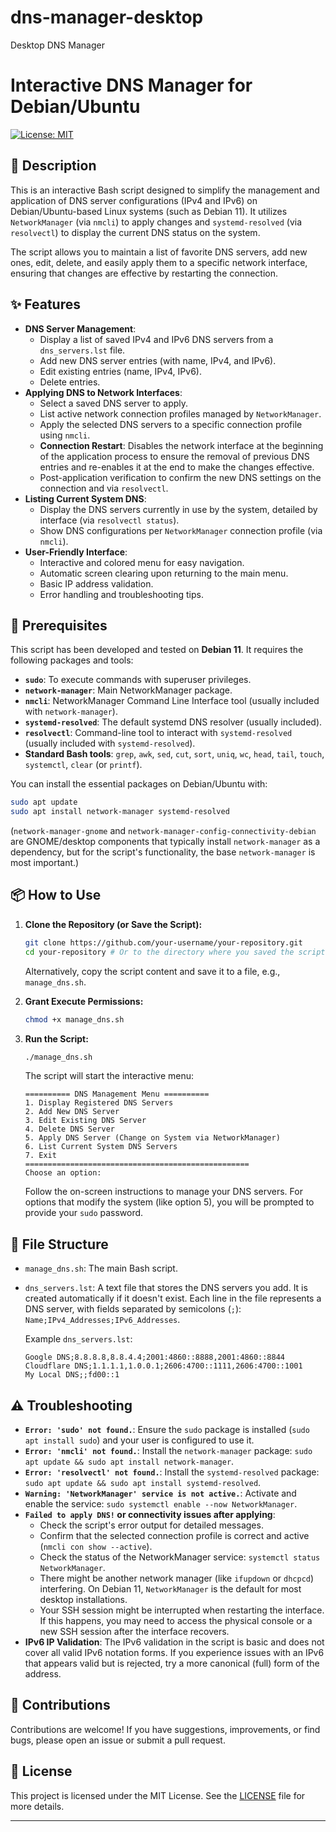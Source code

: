 # dns-manager-desktop
Desktop DNS Manager

# Interactive DNS Manager for Debian/Ubuntu

[![License: MIT](https://img.shields.io/badge/License-MIT-yellow.svg)](https://opensource.org/licenses/MIT)

## 📝 Description

This is an interactive Bash script designed to simplify the management and application of DNS server configurations (IPv4 and IPv6) on Debian/Ubuntu-based Linux systems (such as Debian 11). It utilizes `NetworkManager` (via `nmcli`) to apply changes and `systemd-resolved` (via `resolvectl`) to display the current DNS status on the system.

The script allows you to maintain a list of favorite DNS servers, add new ones, edit, delete, and easily apply them to a specific network interface, ensuring that changes are effective by restarting the connection.

## ✨ Features

*   **DNS Server Management**:
    *   Display a list of saved IPv4 and IPv6 DNS servers from a `dns_servers.lst` file.
    *   Add new DNS server entries (with name, IPv4, and IPv6).
    *   Edit existing entries (name, IPv4, IPv6).
    *   Delete entries.
*   **Applying DNS to Network Interfaces**:
    *   Select a saved DNS server to apply.
    *   List active network connection profiles managed by `NetworkManager`.
    *   Apply the selected DNS servers to a specific connection profile using `nmcli`.
    *   **Connection Restart**: Disables the network interface at the beginning of the application process to ensure the removal of previous DNS entries and re-enables it at the end to make the changes effective.
    *   Post-application verification to confirm the new DNS settings on the connection and via `resolvectl`.
*   **Listing Current System DNS**:
    *   Display the DNS servers currently in use by the system, detailed by interface (via `resolvectl status`).
    *   Show DNS configurations per `NetworkManager` connection profile (via `nmcli`).
*   **User-Friendly Interface**:
    *   Interactive and colored menu for easy navigation.
    *   Automatic screen clearing upon returning to the main menu.
    *   Basic IP address validation.
    *   Error handling and troubleshooting tips.

## 🚀 Prerequisites

This script has been developed and tested on **Debian 11**. It requires the following packages and tools:

*   **`sudo`**: To execute commands with superuser privileges.
*   **`network-manager`**: Main NetworkManager package.
*   **`nmcli`**: NetworkManager Command Line Interface tool (usually included with `network-manager`).
*   **`systemd-resolved`**: The default systemd DNS resolver (usually included).
*   **`resolvectl`**: Command-line tool to interact with `systemd-resolved` (usually included with `systemd-resolved`).
*   **Standard Bash tools**: `grep`, `awk`, `sed`, `cut`, `sort`, `uniq`, `wc`, `head`, `tail`, `touch`, `systemctl`, `clear` (or `printf`).

You can install the essential packages on Debian/Ubuntu with:

```bash
sudo apt update
sudo apt install network-manager systemd-resolved
```
(`network-manager-gnome` and `network-manager-config-connectivity-debian` are GNOME/desktop components that typically install `network-manager` as a dependency, but for the script's functionality, the base `network-manager` is most important.)

## 📦 How to Use

1.  **Clone the Repository (or Save the Script):**
    ```bash
    git clone https://github.com/your-username/your-repository.git
    cd your-repository # Or to the directory where you saved the script
    ```
    Alternatively, copy the script content and save it to a file, e.g., `manage_dns.sh`.

2.  **Grant Execute Permissions:**
    ```bash
    chmod +x manage_dns.sh
    ```

3.  **Run the Script:**
    ```bash
    ./manage_dns.sh
    ```

    The script will start the interactive menu:

    ```
    ========== DNS Management Menu ==========
    1. Display Registered DNS Servers
    2. Add New DNS Server
    3. Edit Existing DNS Server
    4. Delete DNS Server
    5. Apply DNS Server (Change on System via NetworkManager)
    6. List Current System DNS Servers
    7. Exit
    ==================================================
    Choose an option:
    ```

    Follow the on-screen instructions to manage your DNS servers. For options that modify the system (like option 5), you will be prompted to provide your `sudo` password.

## 📂 File Structure

*   `manage_dns.sh`: The main Bash script.
*   `dns_servers.lst`: A text file that stores the DNS servers you add. It is created automatically if it doesn't exist. Each line in the file represents a DNS server, with fields separated by semicolons (`;`): `Name;IPv4_Addresses;IPv6_Addresses`.

    Example `dns_servers.lst`:
    ```
    Google DNS;8.8.8.8,8.8.4.4;2001:4860::8888,2001:4860::8844
    Cloudflare DNS;1.1.1.1,1.0.0.1;2606:4700::1111,2606:4700::1001
    My Local DNS;;fd00::1
    ```

## ⚠️ Troubleshooting

*   **`Error: 'sudo' not found.`**: Ensure the `sudo` package is installed (`sudo apt install sudo`) and your user is configured to use it.
*   **`Error: 'nmcli' not found.`**: Install the `network-manager` package: `sudo apt update && sudo apt install network-manager`.
*   **`Error: 'resolvectl' not found.`**: Install the `systemd-resolved` package: `sudo apt update && sudo apt install systemd-resolved`.
*   **`Warning: 'NetworkManager' service is not active.`**: Activate and enable the service: `sudo systemctl enable --now NetworkManager`.
*   **`Failed to apply DNS!` or connectivity issues after applying**:
    *   Check the script's error output for detailed messages.
    *   Confirm that the selected connection profile is correct and active (`nmcli con show --active`).
    *   Check the status of the NetworkManager service: `systemctl status NetworkManager`.
    *   There might be another network manager (like `ifupdown` or `dhcpcd`) interfering. On Debian 11, `NetworkManager` is the default for most desktop installations.
    *   Your SSH session might be interrupted when restarting the interface. If this happens, you may need to access the physical console or a new SSH session after the interface recovers.
*   **IPv6 IP Validation**: The IPv6 validation in the script is basic and does not cover all valid IPv6 notation forms. If you experience issues with an IPv6 that appears valid but is rejected, try a more canonical (full) form of the address.

## 🤝 Contributions

Contributions are welcome! If you have suggestions, improvements, or find bugs, please open an issue or submit a pull request.

## 📄 License

This project is licensed under the MIT License. See the [LICENSE](LICENSE) file for more details.

---
